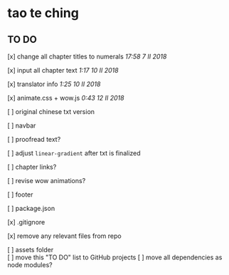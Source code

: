 # tao te ching

## TO DO

[x] change all chapter titles to numerals
*17:58 7 II 2018*

[x] input all chapter text
*1:17 10 II 2018*

[x] translator info
*1:25 10 II 2018*

[x] animate.css + wow.js
*0:43 12 II 2018*

[ ] original chinese txt version

[ ] navbar

[ ] proofread text?

[ ] adjust `linear-gradient` after txt is finalized

[ ] chapter links?

[ ] revise wow animations?

[ ] footer  

[ ] package.json  
 
[x] .gitignore   

[x] remove any relevant files from repo  

[ ] assets folder  
[ ] move this "TO DO" list to GitHub projects
[ ] move all dependencies as node modules?
